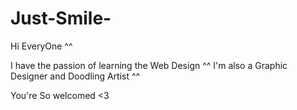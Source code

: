 # Just-Smile-

Hi EveryOne ^^ 

I have the passion of learning the Web Design ^^ 
I'm also a Graphic Designer and Doodling Artist  ^^ 

You're So welcomed <3 
